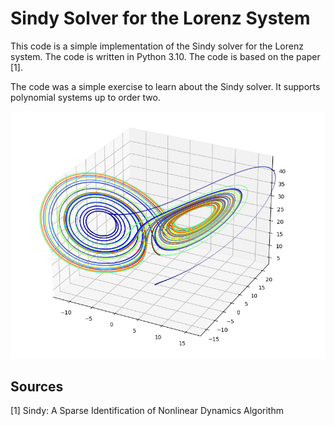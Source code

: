 # Sindy Solver for the Lorenz System
This code is a simple implementation of the Sindy solver for the 
Lorenz system. The code is written in Python 3.10. The code is 
based on the paper [1].

The code was a simple exercise to learn about the Sindy solver.
It supports polynomial systems up to order two.

![Alt text](/lorenz.png "a title")




## Sources
[1] Sindy: A Sparse Identification of Nonlinear Dynamics Algorithm